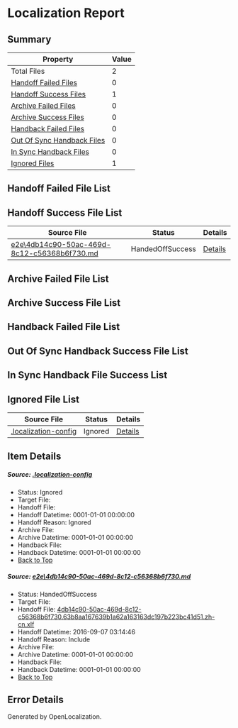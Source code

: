 # <a name='report-top'></a> Localization Report

## Summary
 Property | Value 
 -------- | ----- 
 Total Files | 2
[ Handoff Failed Files ](#handoff-failed-list)| 0
[ Handoff Success Files ](#handoff-success-list)| 1
[ Archive Failed Files ](#archive-failed-list)| 0
[ Archive Success Files ](#archive-success-list)| 0
[ Handback Failed Files ](#handback-failed-list)| 0
[ Out Of Sync Handback Files ](#outofsync-handback-success-list)| 0
[ In Sync Handback Files ](#insync-handback-success-list)| 0
[ Ignored Files ](#ignored-list)| 1

## <a name='handoff-failed-list'></a> Handoff Failed File List

## <a name='handoff-success-list'></a> Handoff Success File List
 Source File | Status | Details 
 ----------- | ------ | ------- 
 [e2e\4db14c90-50ac-469d-8c12-c56368b6f730.md](https://github.com/OpenLocalizationTestOrg/ol-test0/blob/b1c1397601d9442fc55afa3b5232f8d0ef3afdba/e2e/4db14c90-50ac-469d-8c12-c56368b6f730.md) | HandedOffSuccess | [Details](#394bfdd301be0e554a2d8bc60b71fd629a7bf89b1)

## <a name='archive-failed-list'></a> Archive Failed File List

## <a name='archive-success-list'></a> Archive Success File List

## <a name='handback-failed-list'></a> Handback Failed File List

## <a name='outofsync-handback-success-list'></a> Out Of Sync Handback Success File List

## <a name='insync-handback-success-list'></a> In Sync Handback File Success List

## <a name='ignored-list'></a> Ignored File List
 Source File | Status | Details 
 ----------- | ------ | ------- 
 [.localization-config](https://github.com/OpenLocalizationTestOrg/ol-test0/blob/b1c1397601d9442fc55afa3b5232f8d0ef3afdba/.localization-config) | Ignored | [Details](#3d4f252ac210baf56311d7e97dcc2db10974dbd20)

## Item Details
##### <a name='3d4f252ac210baf56311d7e97dcc2db10974dbd20'></a> Source: [.localization-config](https://github.com/OpenLocalizationTestOrg/ol-test0/blob/b1c1397601d9442fc55afa3b5232f8d0ef3afdba/.localization-config)
* Status: Ignored
* Target File: 
* Handoff File: 
* Handoff Datetime: 0001-01-01 00:00:00
* Handoff Reason: Ignored
* Archive File: 
* Archive Datetime: 0001-01-01 00:00:00
* Handback File: 
* Handback Datetime: 0001-01-01 00:00:00
* [Back to Top](#report-top)

##### <a name='394bfdd301be0e554a2d8bc60b71fd629a7bf89b1'></a> Source: [e2e\4db14c90-50ac-469d-8c12-c56368b6f730.md](https://github.com/OpenLocalizationTestOrg/ol-test0/blob/b1c1397601d9442fc55afa3b5232f8d0ef3afdba/e2e/4db14c90-50ac-469d-8c12-c56368b6f730.md)
* Status: HandedOffSuccess
* Target File: 
* Handoff File: [4db14c90-50ac-469d-8c12-c56368b6f730.63b8aa167639b1a62a163163dc197b223bc41d51.zh-cn.xlf](https://github.com/OpenLocalizationTestOrg/ol-test0-handoff/blob/9b4e51cb02c90f21ebda49d724fea9a2b7a74971/ol-handoff/OpenLocalizationTestOrg/ol-test0-zhcn/ci/ht/4db14c90-50ac-469d-8c12-c56368b6f730.63b8aa167639b1a62a163163dc197b223bc41d51.zh-cn.xlf)
* Handoff Datetime: 2016-09-07 03:14:46
* Handoff Reason: Include
* Archive File: 
* Archive Datetime: 0001-01-01 00:00:00
* Handback File: 
* Handback Datetime: 0001-01-01 00:00:00
* [Back to Top](#report-top)


## Error Details

Generated by OpenLocalization.
